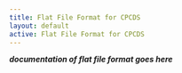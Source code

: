 ```yaml
---
title: Flat File Format for CPCDS
layout: default
active: Flat File Format for CPCDS
---
```


***documentation of flat file format goes here***
